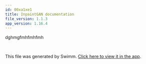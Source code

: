 ```yaml
---
id: 00xa1xe1
title: InpaintGAN documentation
file_version: 1.1.3
app_version: 1.16.4
---
```


dghmgfmhfmhfmh

<br/>

This file was generated by Swimm. [Click here to view it in the app](https://app.swimm.io/repos/Z2l0aHViJTNBJTNBSW5wYWludEdBTiUzQSUzQU1vc2hQZQ==/docs/00xa1xe1).
